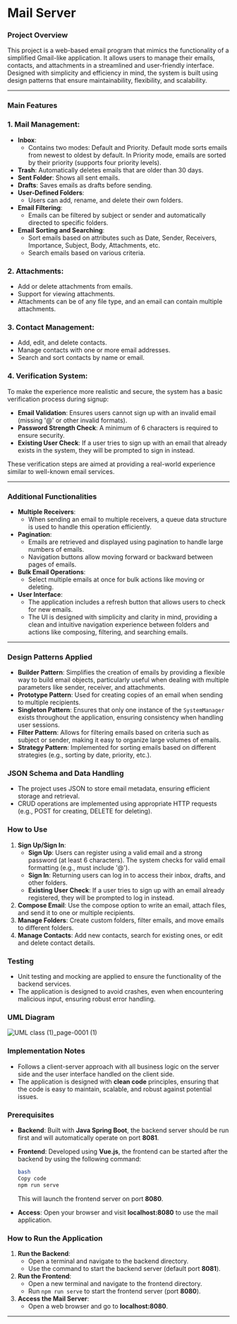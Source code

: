 # Mail Server

### Project Overview

This project is a web-based email program that mimics the functionality of a simplified Gmail-like application. It allows users to manage their emails, contacts, and attachments in a streamlined and user-friendly interface. Designed with simplicity and efficiency in mind, the system is built using design patterns that ensure maintainability, flexibility, and scalability.

---

### Main Features

### 1. **Mail Management**:

- **Inbox**:
    - Contains two modes: Default and Priority. Default mode sorts emails from newest to oldest by default. In Priority mode, emails are sorted by their priority (supports four priority levels).
- **Trash**: Automatically deletes emails that are older than 30 days.
- **Sent Folder**: Shows all sent emails.
- **Drafts**: Saves emails as drafts before sending.
- **User-Defined Folders**:
    - Users can add, rename, and delete their own folders.
- **Email Filtering**:
    - Emails can be filtered by subject or sender and automatically directed to specific folders.
- **Email Sorting and Searching**:
    - Sort emails based on attributes such as Date, Sender, Receivers, Importance, Subject, Body, Attachments, etc.
    - Search emails based on various criteria.

### 2. **Attachments**:

- Add or delete attachments from emails.
- Support for viewing attachments.
- Attachments can be of any file type, and an email can contain multiple attachments.

### 3. **Contact Management**:

- Add, edit, and delete contacts.
- Manage contacts with one or more email addresses.
- Search and sort contacts by name or email.

### 4. **Verification System**:

To make the experience more realistic and secure, the system has a basic verification process during signup:

- **Email Validation**: Ensures users cannot sign up with an invalid email (missing '@' or other invalid formats).
- **Password Strength Check**: A minimum of 6 characters is required to ensure security.
- **Existing User Check**: If a user tries to sign up with an email that already exists in the system, they will be prompted to sign in instead.

These verification steps are aimed at providing a real-world experience similar to well-known email services.

---

### Additional Functionalities

- **Multiple Receivers**:
    - When sending an email to multiple receivers, a queue data structure is used to handle this operation efficiently.
- **Pagination**:
    - Emails are retrieved and displayed using pagination to handle large numbers of emails.
    - Navigation buttons allow moving forward or backward between pages of emails.
- **Bulk Email Operations**:
    - Select multiple emails at once for bulk actions like moving or deleting.
- **User Interface**:
    - The application includes a refresh button that allows users to check for new emails.
    - The UI is designed with simplicity and clarity in mind, providing a clean and intuitive navigation experience between folders and actions like composing, filtering, and searching emails.

---

### Design Patterns Applied

- **Builder Pattern**: Simplifies the creation of emails by providing a flexible way to build email objects, particularly useful when dealing with multiple parameters like sender, receiver, and attachments.
- **Prototype Pattern**: Used for creating copies of an email when sending to multiple recipients.
- **Singleton Pattern**: Ensures that only one instance of the `SystemManager` exists throughout the application, ensuring consistency when handling user sessions.
- **Filter Pattern**: Allows for filtering emails based on criteria such as subject or sender, making it easy to organize large volumes of emails.
- **Strategy Pattern**: Implemented for sorting emails based on different strategies (e.g., sorting by date, priority, etc.).

### JSON Schema and Data Handling

- The project uses JSON to store email metadata, ensuring efficient storage and retrieval.
- CRUD operations are implemented using appropriate HTTP requests (e.g., POST for creating, DELETE for deleting).

### How to Use

1. **Sign Up/Sign In**:
    - **Sign Up**: Users can register using a valid email and a strong password (at least 6 characters). The system checks for valid email formatting (e.g., must include '@').
    - **Sign In**: Returning users can log in to access their inbox, drafts, and other folders.
    - **Existing User Check**: If a user tries to sign up with an email already registered, they will be prompted to log in instead.
2. **Compose Email**: Use the compose option to write an email, attach files, and send it to one or multiple recipients.
3. **Manage Folders**: Create custom folders, filter emails, and move emails to different folders.
4. **Manage Contacts**: Add new contacts, search for existing ones, or edit and delete contact details.

### Testing

- Unit testing and mocking are applied to ensure the functionality of the backend services.
- The application is designed to avoid crashes, even when encountering malicious input, ensuring robust error handling.

### UML Diagram
![UML class (1)_page-0001 (1)](https://github.com/user-attachments/assets/63dc8fb9-3d76-40c4-b25e-e78716918967)

### Implementation Notes

- Follows a client-server approach with all business logic on the server side and the user interface handled on the client side.
- The application is designed with **clean code** principles, ensuring that the code is easy to maintain, scalable, and robust against potential issues.

### Prerequisites

- **Backend**: Built with **Java Spring Boot**, the backend server should be run first and will automatically operate on port **8081**.
- **Frontend**: Developed using **Vue.js**, the frontend can be started after the backend by using the following command:
    
    ```bash
    bash
    Copy code
    npm run serve
    ```
    
    This will launch the frontend server on port **8080**.
    
- **Access**: Open your browser and visit **localhost:8080** to use the mail application.

### How to Run the Application

1. **Run the Backend**:
    - Open a terminal and navigate to the backend directory.
    - Use the command to start the backend server (default port **8081**).
2. **Run the Frontend**:
    - Open a new terminal and navigate to the frontend directory.
    - Run `npm run serve` to start the frontend server (port **8080**).
3. **Access the Mail Server**:
    - Open a web browser and go to **localhost:8080**.

---
